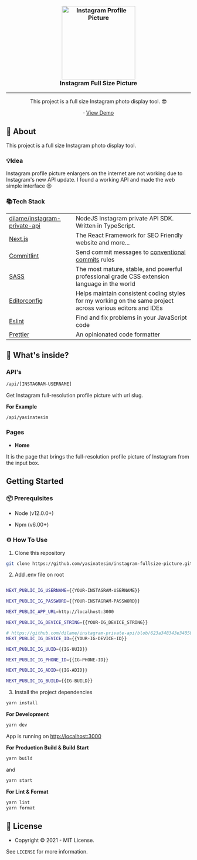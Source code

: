 

<h3 align="center">
  <br />
   <a  href="https://github.com/yasinatesim/instagram-fullsize-picture"><img  src="https://yasinates.com/instagram-fullsize-picture.png"  alt="Instagram Profile Picture"  width="200" /></a>
  <br />
Instagram Full Size Picture
  <br />
</h3>
<hr />

<p  align="center">This project is a full size Instagram photo display tool. 😎</p>


  <p align="center">
· <a  href="https://instagram-fullsize-picture.yasinatesim.vercel.app/">View Demo</a>
  </p>


## 📖 About



This project is a full size Instagram photo display tool.

### 💡Idea
Instagram profile picture enlargers on the internet are not working due to Instagram's new API update. I found a working API and made the web simple interface 😉


### 📚Tech Stack

<table>
  <tr>
    <td> <a href="https://github.com/dilame/instagram-private-api">dilame/instagram-private-api</a></td>
    <td>NodeJS Instagram private API SDK. Written in TypeScript.</td>
  </tr>
  <tr>
    <td><a href="https://nextjs.org/">Next.js</a></td>
    <td>The React Framework for SEO Friendly website and more...</td>
  </tr>
  <tr>
    <td> <a href="https://github.com/conventional-changelog/commitlint">Commitlint</a></td>
    <td>Send commit messages to <a href="https://www.conventionalcommits.org/en/v1.0.0/">conventional commits</a> rules</td>
  </tr>
  <tr>
    <td><a href="https://sass-lang.com/">SASS</a></td>
    <td>The most mature, stable, and powerful professional grade CSS extension language in the world</td>
  </tr>
  <tr>
    <td><a href="https://editorconfig.org/">Editorconfig</a></td>
    <td>Helps maintain consistent coding styles for my working on the same project across various editors and IDEs</td>
  </tr>
  <tr>
    <td><a href="https://eslint.org/">Eslint</a></td>
    <td>Find and fix problems in your JavaScript code</td>
  </tr>
  <tr>
    <td><a href="https://prettier.io/">Prettier</a></td>
    <td>An opinionated code formatter</td>
  </tr>
</table>



## 🧐 What's inside?



### API's
```bash
/api/[INSTAGRAM-USERNAME]
```


Get Instagram full-resolution profile picture with url slug.



**For Example**

```
/api/yasinatesim
```



### Pages


- **Home**

It is the page that brings the full-resolution profile picture of Instagram from the input box.




## Getting Started



### 📦 Prerequisites



- Node (v12.0.0+)



- Npm (v6.00+)



### ⚙️ How To Use




1. Clone this repository



```bash
git clone https://github.com/yasinatesim/instagram-fullsize-picture.git
```



2. Add .env file on root

```bash

NEXT_PUBLIC_IG_USERNAME={{YOUR-INSTAGRAM-USERNAME}}

NEXT_PUBLIC_IG_PASSWORD={{YOUR-INSTAGRAM-PASSWORD}}

NEXT_PUBLIC_APP_URL=http://localhost:3000

NEXT_PUBLIC_IG_DEVICE_STRING={{YOUR-IG_DEVICE_STRING}}

# https://github.com/dilame/instagram-private-api/blob/623a348343e34058c3a286693740aa3698aed3cc/src/core/state.ts#L245
NEXT_PUBLIC_IG_DEVICE_ID={{YOUR-IG-DEVICE-ID}}

NEXT_PUBLIC_IG_UUID={{IG-UUID}}

NEXT_PUBLIC_IG_PHONE_ID={{IG-PHONE-ID}}

NEXT_PUBLIC_IG_ADID={{IG-ADID}}

NEXT_PUBLIC_IG_BUILD={{IG-BUILD}}
```


3. Install the project dependencies


```bash
yarn install
```



**For Development**



```bash
yarn dev
```

App is running on [http://localhost:3000](http://localhost:3000)



**For Production Build & Build Start**



```bash
yarn build
```


and





```bash
yarn start
```




**For Lint & Format**



```bash
yarn lint
yarn format
```





## 🔑 License

* Copyright © 2021 - MIT License.

See `LICENSE` for more information.

